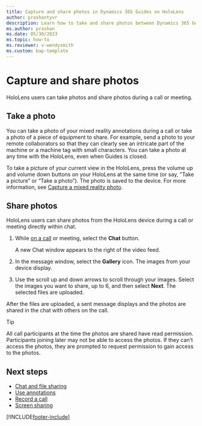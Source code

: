 ```yaml
---
title: Capture and share photos in Dynamics 365 Guides on HoloLens
author: prashantyvr
description: Learn how to take and share photos between Dynamics 365 Guides users and Teams users
ms.author: prashan
ms.date: 05/30/2023
ms.topic: how-to
ms.reviewer: v-wendysmith
ms.custom: bap-template
---
```


# Capture and share photos

HoloLens users can take photos and share photos during a call or meeting.

## Take a photo

You can take a photo of your mixed reality annotations during a call or take a photo of a piece of equipment to share. For example, send a photo to your remote collaborators so that they can clearly see an intricate part of the machine or a machine tag with small characters. You can take a photo at any time with the HoloLens, even when Guides is closed.

To take a picture of your current view in the HoloLens, press the volume up and volume down buttons on your HoloLens at the same time (or say, "Take a picture” or “Take a photo”). The photo is saved to the device. For more information, see [Capture a mixed reality photo](/hololens/holographic-photos-and-videos#capture-a-mixed-reality-photo).

## Share photos

HoloLens users can share photos from the HoloLens device during a call or meeting directly within chat.

1. While [on a call](calling-start-call.md) or meeting, select the **Chat** button.

   A new Chat window appears to the right of the video feed.

1. In the message window, select the **Gallery** icon. The images from your device display.

1. Use the scroll up and down arrows to scroll through your images. Select the images you want to share, up to 6, and then select **Next**. The selected files are uploaded.

After the files are uploaded, a sent message displays and the photos are shared in the chat with others on the call.

> [!TIP]
> All call participants at the time the photos are shared have read permission. Participants joining later may not be able to access the photos. If they can’t access the photos, they are prompted to request permission to gain access to the photos.

## Next steps

- [Chat and file sharing](calling-chat-file-sharing.md)
- [Use annotations](calling-annotations.md)
- [Record a call](calling-record-call.md)
- [Screen sharing](calling-screen-sharing.md)

[!INCLUDE[footer-include](../includes/footer-banner.md)]
